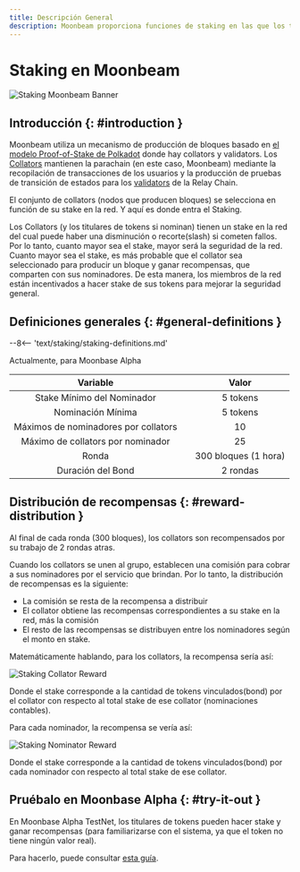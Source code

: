 ```yaml
---
title: Descripción General
description: Moonbeam proporciona funciones de staking en las que los titulares de tokens nominan a los collators con sus tokens y obtienen recompensas.
---
```


# Staking en Moonbeam

![Staking Moonbeam Banner](/images/staking/staking-overview-banner.png)

## Introducción {: #introduction } 

Moonbeam utiliza un mecanismo de producción de bloques basado en [el modelo Proof-of-Stake de Polkadot](https://wiki.polkadot.network/docs/learn-consensus) donde hay collators y validators. Los [Collators](https://wiki.polkadot.network/docs/learn-collator) mantienen la parachain (en este caso, Moonbeam) mediante la recopilación de transacciones de los usuarios y la producción de pruebas de transición de estados para los [validators](https://wiki.polkadot.network/docs/learn-validator) de la Relay Chain.

El conjunto de collators (nodos que producen bloques) se selecciona en función de su stake en la red. Y aquí es donde entra el Staking.

Los Collators (y los titulares de tokens si nominan) tienen un stake en la red del cual puede haber una disminución o recorte(slash) si cometen fallos. Por lo tanto, cuanto mayor sea el stake, mayor será la seguridad de la red. Cuanto mayor sea el stake, es más probable que el collator sea seleccionado para producir un bloque y ganar recompensas, que comparten con sus nominadores. De esta manera, los miembros de la red están incentivados a hacer stake de sus tokens para mejorar la seguridad general.

## Definiciones generales {: #general-definitions } 

--8<-- 'text/staking/staking-definitions.md'

Actualmente, para Moonbase Alpha

|             Variable             |     |                                                  Valor                                                  |
| :------------------------------: | :-: | :-----------------------------------------------------------------------------------------------------: |
|     Stake Mínimo del Nominador    |     |                          5 tokens                           |
|        Nominación Mínima     |     |                          5 tokens                           |
| Máximos de nominadores por collators |     |                             10                             |
| Máximo de collators por nominador  |     |                             25                             |
|              Ronda               |     | 300 bloques (1 hora) |
|          Duración del Bond           |     |                            2 rondas                             |

## Distribución de recompensas  {: #reward-distribution } 

Al final de cada ronda (300 bloques), los collators son recompensados por su trabajo de 2 rondas atras.

Cuando los collators se unen al grupo, establecen una comisión para cobrar a sus nominadores por el servicio que brindan. Por lo tanto, la distribución de recompensas es la siguiente:

 - La comisión se resta de la recompensa a distribuir
 - El collator obtiene las recompensas correspondientes a su stake en la red, más la comisión
 - El resto de las recompensas se distribuyen entre los nominadores según el monto en stake.


Matemáticamente hablando, para los collators, la recompensa sería así:

![Staking Collator Reward](/images/staking/staking-overview-1.png)

Donde el stake corresponde a la cantidad de tokens vinculados(bond) por el collator con respecto al total stake de ese collator (nominaciones contables).

Para cada nominador, la recompensa se vería así:

![Staking Nominator Reward](/images/staking/staking-overview-2.png)

Donde el stake  corresponde a la cantidad de tokens vinculados(bond) por cada nominador con respecto al total stake de ese collator.

## Pruébalo en Moonbase Alpha {: #try-it-out } 

En Moonbase Alpha TestNet, los titulares de tokens pueden hacer stake  y ganar recompensas (para familiarizarse con el sistema, ya que el token no tiene ningún valor real).

Para hacerlo, puede consultar [esta guía](/staking/stake/).
